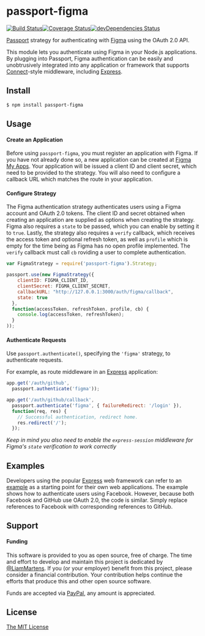 # passport-figma

[![Build Status](https://travis-ci.org/LiamMartens/passport-figma.svg?branch=master)](https://travis-ci.org/LiamMartens/passport-figma)[![Coverage Status](https://coveralls.io/repos/github/LiamMartens/passport-figma/badge.svg?branch=master)](https://coveralls.io/github/LiamMartens/passport-figma?branch=master)[![devDependencies Status](https://david-dm.org/LiamMartens/passport-figma/dev-status.svg)](https://david-dm.org/LiamMartens/passport-figma?type=dev)

[Passport](http://passportjs.org/) strategy for authenticating with [Figma](https://figma.com/)
using the OAuth 2.0 API.

This module lets you authenticate using Figma in your Node.js applications.
By plugging into Passport, Figma authentication can be easily and
unobtrusively integrated into any application or framework that supports
[Connect](http://www.senchalabs.org/connect/)-style middleware, including
[Express](http://expressjs.com/).

## Install

```bash
$ npm install passport-figma
```

## Usage

#### Create an Application

Before using `passport-figma`, you must register an application with Figma.
If you have not already done so, a new application can be created at
[Figma My Apps](https://www.figma.com/developers/apps).
Your application will be issued a client ID and client
secret, which need to be provided to the strategy. You will also need to
configure a callback URL which matches the route in your application.

#### Configure Strategy

The Figma authentication strategy authenticates users using a Figma account
and OAuth 2.0 tokens.  The client ID and secret obtained when creating an
application are supplied as options when creating the strategy. Figma also
requires a `state` to be passed, which you can enable by setting it to `true`.
Lastly, the strategy also requires a `verify` callback, which receives the access token and optional
refresh token, as well as `profile` which is empty for the time being as Figma
has no open profile implemented.  The `verify` callback must call `cb` 
roviding a user to complete authentication.

```js
var FigmaStrategy = require('passport-figma').Strategy;

passport.use(new FigmaStrategy({
    clientID: FIGMA_CLIENT_ID,
    clientSecret: FIGMA_CLIENT_SECRET,
    callbackURL: "http://127.0.0.1:3000/auth/figma/callback",
    state: true
  },
  function(accessToken, refreshToken, profile, cb) {
    console.log(accessToken, refreshToken);
  }
));
```

#### Authenticate Requests

Use `passport.authenticate()`, specifying the `'figma'` strategy, to
authenticate requests.

For example, as route middleware in an [Express](http://expressjs.com/)
application:

```js
app.get('/auth/github',
  passport.authenticate('figma'));

app.get('/auth/github/callback', 
  passport.authenticate('figma', { failureRedirect: '/login' }),
  function(req, res) {
    // Successful authentication, redirect home.
    res.redirect('/');
  });
```
_Keep in mind you also need to enable the `express-session` middleware for Figma's `state` verification to work correctly_

## Examples

Developers using the popular [Express](http://expressjs.com/) web framework can
refer to an [example](https://github.com/passport/express-4.x-facebook-example)
as a starting point for their own web applications.  The example shows how to
authenticate users using Facebook.  However, because both Facebook and GitHub
use OAuth 2.0, the code is similar.  Simply replace references to Facebook with
corresponding references to GitHub.

## Support

#### Funding

This software is provided to you as open source, free of charge.  The time and
effort to develop and maintain this project is dedicated by [@LiamMartens](https://github.com/LiamMartens).
If you (or your employer) benefit from this project, please consider a financial
contribution.  Your contribution helps continue the efforts that produce this
and other open source software.

Funds are accepted via [PayPal](https://paypal.me/LiamMartens), any amount is appreciated.

## License

[The MIT License](http://opensource.org/licenses/MIT)

